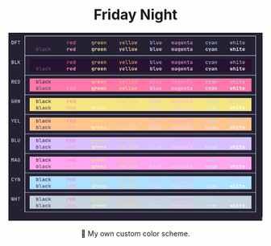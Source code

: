 <div align="center">

# Friday Night

![image](assets/preview.png)

🌃 My own custom color scheme.

</div>
